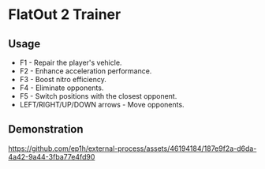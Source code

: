 # FlatOut 2 Trainer
## Usage
 * F1 - Repair the player's vehicle.
 * F2 - Enhance acceleration performance.
 * F3 - Boost nitro efficiency.
 * F4 - Eliminate opponents.
 * F5 - Switch positions with the closest opponent.
 * LEFT/RIGHT/UP/DOWN arrows - Move opponents.

## Demonstration
https://github.com/ep1h/external-process/assets/46194184/187e9f2a-d6da-4a42-9a44-3fba77e4fd90

